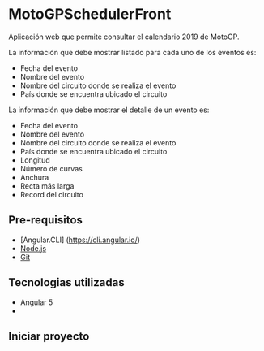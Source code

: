 # MotoGPSchedulerFront

Aplicación web que permite consultar el calendario 2019 de MotoGP.

La información que debe mostrar listado para cada uno de los eventos es: 
* Fecha del evento 
* Nombre del evento 
* Nombre del circuito donde se realiza el evento 
* País donde se encuentra ubicado el circuito 

La información que debe mostrar el detalle de un evento es: 
* Fecha del evento 
* Nombre del evento 
* Nombre del circuito donde se realiza el evento 
* País donde se encuentra ubicado el circuito 
* Longitud 
* Número de curvas 
* Anchura 
* Recta más larga 
* Record del circuito 

## Pre-requisitos

* [Angular.CLI] (https://cli.angular.io/)
* [Node.js](https://nodejs.org/en/)
* [Git](https://git-scm.com/downloads)

## Tecnologias utilizadas

* Angular 5
* 

## Iniciar proyecto

